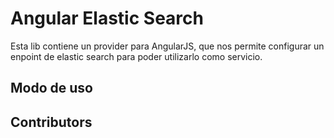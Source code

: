 # Angular Elastic Search

Esta lib contiene un provider para AngularJS, que nos permite configurar un enpoint de elastic search para poder utilizarlo como servicio.

## Modo de uso

## Contributors
